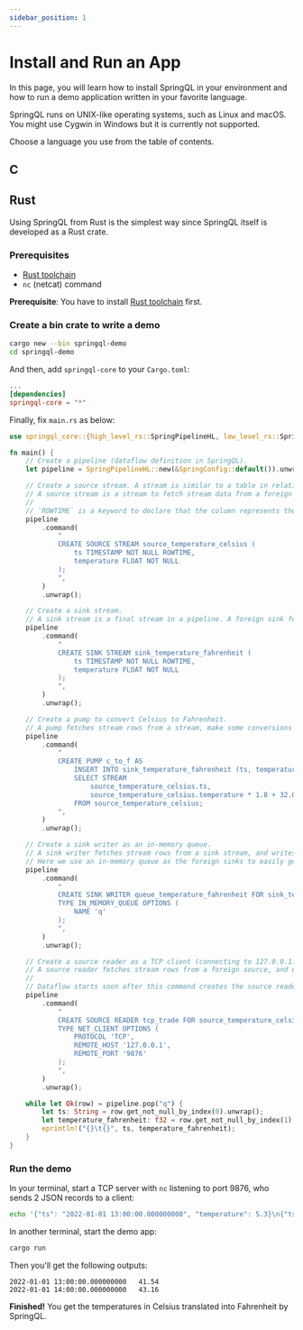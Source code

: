```yaml
---
sidebar_position: 1
---
```


# Install and Run an App

In this page, you will learn how to install SpringQL in your environment and how to run a demo application written in your favorite language.

SpringQL runs on UNIX-like operating systems, such as Linux and macOS.
You might use Cygwin in Windows but it is currently not supported.

Choose a language you use from the table of contents.

## C

## Rust

Using SpringQL from Rust is the simplest way since SpringQL itself is developed as a Rust crate.

### Prerequisites

- [Rust toolchain](https://rustup.rs/)
- `nc` (netcat) command

**Prerequisite**: You have to install [Rust toolchain](https://rustup.rs/) first.

### Create a bin crate to write a demo

```bash title="Create a bin crate"
cargo new --bin springql-demo
cd springql-demo
```

And then, add `springql-core` to your `Cargo.toml`:

```toml title="Cargo.toml"
...
[dependencies]
springql-core = "*"
```

Finally, fix `main.rs` as below:

```rust title="main.rs"
use springql_core::{high_level_rs::SpringPipelineHL, low_level_rs::SpringConfig};

fn main() {
    // Create a pipeline (dataflow definition in SpringQL).
    let pipeline = SpringPipelineHL::new(&SpringConfig::default()).unwrap();

    // Create a source stream. A stream is similar to a table in relational database.
    // A source stream is a stream to fetch stream data from a foreign source.
    //
    // `ROWTIME` is a keyword to declare that the column represents the event time of a row.
    pipeline
        .command(
            "
            CREATE SOURCE STREAM source_temperature_celsius (
                ts TIMESTAMP NOT NULL ROWTIME,    
                temperature FLOAT NOT NULL
            );
            ",
        )
        .unwrap();

    // Create a sink stream.
    // A sink stream is a final stream in a pipeline. A foreign sink fetches stream rows from it.
    pipeline
        .command(
            "
            CREATE SINK STREAM sink_temperature_fahrenheit (
                ts TIMESTAMP NOT NULL ROWTIME,    
                temperature FLOAT NOT NULL
            );
            ",
        )
        .unwrap();

    // Create a pump to convert Celsius to Fahrenheit.
    // A pump fetches stream rows from a stream, make some conversions to the rows, and emits them to another stream.
    pipeline
        .command(
            "
            CREATE PUMP c_to_f AS
                INSERT INTO sink_temperature_fahrenheit (ts, temperature)
                SELECT STREAM
                    source_temperature_celsius.ts,
                    source_temperature_celsius.temperature * 1.8 + 32.0
                FROM source_temperature_celsius;
            ",
        )
        .unwrap();

    // Create a sink writer as an in-memory queue.
    // A sink writer fetches stream rows from a sink stream, and writes them to various foreign sinks.
    // Here we use an in-memory queue as the foreign sinks to easily get rows from our program written here.
    pipeline
        .command(
            "
            CREATE SINK WRITER queue_temperature_fahrenheit FOR sink_temperature_fahrenheit
            TYPE IN_MEMORY_QUEUE OPTIONS (
                NAME 'q'
            );
            ",
        )
        .unwrap();

    // Create a source reader as a TCP client (connecting to 127.0.0.1:9876).
    // A source reader fetches stream rows from a foreign source, and emits them to a source stream.
    //
    // Dataflow starts soon after this command creates the source reader instance.
    pipeline
        .command(
            "
            CREATE SOURCE READER tcp_trade FOR source_temperature_celsius
            TYPE NET_CLIENT OPTIONS (
                PROTOCOL 'TCP',
                REMOTE_HOST '127.0.0.1',
                REMOTE_PORT '9876'
            );
            ",
        )
        .unwrap();

    while let Ok(row) = pipeline.pop("q") {
        let ts: String = row.get_not_null_by_index(0).unwrap();
        let temperature_fahrenheit: f32 = row.get_not_null_by_index(1).unwrap();
        eprintln!("{}\t{}", ts, temperature_fahrenheit);
    }
}
```

### Run the demo

In your terminal, start a TCP server with `nc` listening to port 9876, who sends 2 JSON records to a client:

```bash title="Running nc server"
echo '{"ts": "2022-01-01 13:00:00.000000000", "temperature": 5.3}\n{"ts": "2022-01-01 14:00:00.000000000", "temperature": 6.2}' | nc -l 9876
```

In another terminal, start the demo app:

```bash title="Running the demo app"
cargo run
```

Then you'll get the following outputs:

```text title="Outputs"
2022-01-01 13:00:00.000000000   41.54
2022-01-01 14:00:00.000000000   43.16
```

**Finished!** You get the temperatures in Celsius translated into Fahrenheit by SpringQL.
